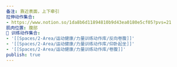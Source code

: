 ```yaml
---
备注: 靠近表面，上下牵引
拉伸动作集合:
- https://www.notion.so/1da8b6d11894810b9d43ea0180e5cf05?pvs=21
肌肉位置: 腹部
🏃 训练动作集合:
- '[[Spaces/2-Area/运动健康/力量训练动作库/反向卷腹]]'
- '[[Spaces/2-Area/运动健康/力量训练动作库/仰卧起坐]]'
- '[[Spaces/2-Area/运动健康/力量训练动作库/卷腹]]'
publish: true
---
```

